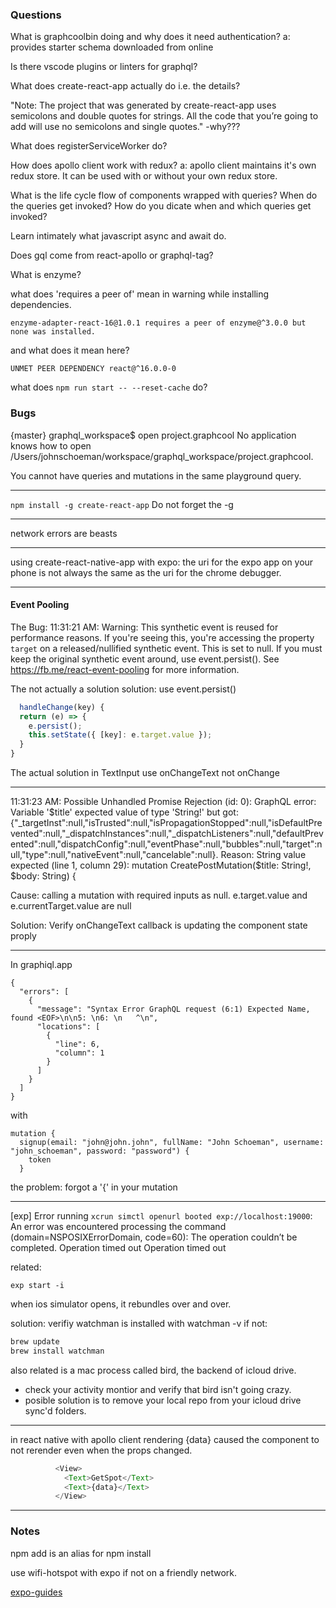 ### Questions
What is graphcoolbin doing and why does it need authentication?
a: provides starter schema downloaded from online

Is there vscode plugins or linters for graphql?

What does create-react-app actually do i.e. the details?

"Note: The project that was generated by create-react-app uses semicolons and double quotes for strings. All the code that you’re going to add will use no semicolons and single quotes."  -why???

What does registerServiceWorker do?

How does apollo client work with redux?
a: apollo client maintains it's own redux store.  It can be used with or without your own redux store.

What is the life cycle flow of components wrapped with queries?
When do the queries get invoked?
How do you dicate when and which queries get invoked?

Learn intimately what javascript async and await do.

Does gql come from react-apollo or graphql-tag?

What is enzyme?

what does 'requires a peer of' mean in warning while installing dependencies.
```
enzyme-adapter-react-16@1.0.1 requires a peer of enzyme@^3.0.0 but none was installed.
```
and what does it mean here?
```
UNMET PEER DEPENDENCY react@^16.0.0-0
```

what does 
```npm run start -- --reset-cache```
do?

### Bugs
  {master} graphql_workspace$ open project.graphcool 
  No application knows how to open /Users/johnschoeman/workspace/graphql_workspace/project.graphcool.

  You cannot have queries and mutations in the same playground query.

-----

  ```npm install -g create-react-app```
  Do not forget the -g

-----

  network errors are beasts

-----

  using create-react-native-app with expo: the uri for the expo app on your phone is not always the same as the uri for the chrome debugger.

-----
#### Event Pooling

  The Bug:
  11:31:21 AM: Warning: This synthetic event is reused for performance reasons. If you're seeing this, you're accessing the property `target` on a released/nullified synthetic event. This is set to null. If you must keep the original synthetic event around, use event.persist(). See https://fb.me/react-event-pooling for more information.

  The not actually a solution solution:
  use event.persist()
  ```javascript
    handleChange(key) {
    return (e) => {
      e.persist();
      this.setState({ [key]: e.target.value });
    }
  }
  ```
The actual solution
in TextInput use onChangeText not onChange

-----
  11:31:23 AM: Possible Unhandled Promise Rejection (id: 0):
GraphQL error: Variable '$title' expected value of type 'String!' but got: {"_targetInst":null,"isTrusted":null,"isPropagationStopped":null,"isDefaultPrevented":null,"_dispatchInstances":null,"_dispatchListeners":null,"defaultPrevented":null,"dispatchConfig":null,"eventPhase":null,"bubbles":null,"target":null,"type":null,"nativeEvent":null,"cancelable":null}. Reason: String value expected (line 1, column 29):
mutation CreatePostMutation($title: String!, $body: String) {

 Cause: calling a mutation with required inputs as null.
   e.target.value and e.currentTarget.value are null

Solution: Verify onChangeText callback is updating the component state proply

-----
In graphiql.app 
```
{
  "errors": [
    {
      "message": "Syntax Error GraphQL request (6:1) Expected Name, found <EOF>\n\n5: \n6: \n   ^\n",
      "locations": [
        {
          "line": 6,
          "column": 1
        }
      ]
    }
  ]
}
```
with
```
mutation {
  signup(email: "john@john.john", fullName: "John Schoeman", username: "john_schoeman", password: "password") {
    token
  }
```
the problem: forgot a '{' in your mutation

-----
[exp] Error running `xcrun simctl openurl booted exp://localhost:19000`: An error was encountered processing the command (domain=NSPOSIXErrorDomain, code=60):
The operation couldn’t be completed. Operation timed out
Operation timed out

related: 
```
exp start -i
```

when ios simulator opens, it rebundles over and over.

solution: verifiy watchman is installed with watchman -v
if not:
```bash
brew update
brew install watchman
```

also related is a mac process called bird, the backend of icloud drive.
- check your activity montior and verify that bird isn't going crazy.
- posible solution is to remove your local repo from your icloud drive sync'd folders.
-----

in react native with apollo client rendering {data} caused the component to not rerender even when the props changed.
```javascript
          <View>
            <Text>GetSpot</Text>
            <Text>{data}</Text>
          </View>
```
____
### Notes
npm add is an alias for npm install

use wifi-hotspot with expo if not on a friendly network.

[expo-guides](https://docs.expo.io/versions/latest/guides/)